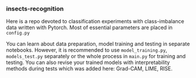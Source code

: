 ### insects-recognition

Here is a repo devoted to classification experiments with class-imbalance data written with Pytorch.
Most of essential parameters are placed in `config.py`

You can learn about data preparation, 
model training and testing in separate notebooks.
However, it is recommended to use `model_training.py`, `models_test.py` separately or the whole process in `main.py` 
for training and testing.
You can also revise your trained models with interpretability methods during tests 
which was added here: Grad-CAM, LIME, RISE.